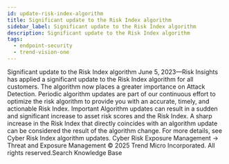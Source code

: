 ```yaml
---
id: update-risk-index-algorithm
title: Significant update to the Risk Index algorithm
sidebar_label: Significant update to the Risk Index algorithm
description: Significant update to the Risk Index algorithm
tags:
  - endpoint-security
  - trend-vision-one
---
```


 Significant update to the Risk Index algorithm June 5, 2023—Risk Insights has applied a significant update to the Risk Index algorithm for all customers. The algorithm now places a greater importance on Attack Detection. Periodic algorithm updates are part of our continuous effort to optimize the risk algorithm to provide you with an accurate, timely, and actionable Risk Index. Important Algorithm updates can result in a sudden and significant increase to asset risk scores and the Risk Index. A sharp increase in the Risk Index that directly coincides with an algorithm update can be considered the result of the algorithm change. For more details, see Cyber Risk Index algorithm updates. Cyber Risk Exposure Management → Threat and Exposure Management © 2025 Trend Micro Incorporated. All rights reserved.Search Knowledge Base